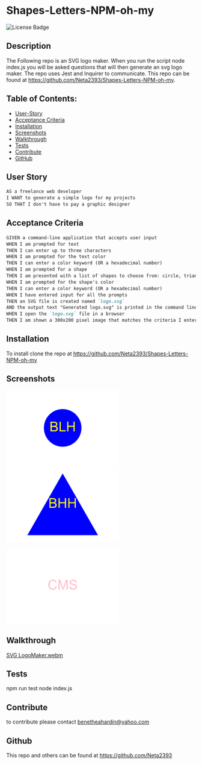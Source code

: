 # Shapes-Letters-NPM-oh-my

![License Badge](https://img.shields.io/badge/license-MIT-green) 

## Description

The Following repo is an SVG logo maker. When you run the script node index.js you will be asked questions that will then generate an svg logo maker. The repo uses Jest and Inquirer to communicate. This repo can be found at https://github.com/Neta2393/Shapes-Letters-NPM-oh-my.



## Table of Contents:
  * [User-Story](#user-story)
  * [Acceptance Criteria](#acceptance-criteria)
  * [Installation](#installation)
  * [Screenshots](#screenshots)
  * [Walkthrough](#walkthrough)
  * [Tests](#tests)
  * [Contribute](#contribute)
  * [GitHub](#github)

## User Story

```md
AS a freelance web developer
I WANT to generate a simple logo for my projects
SO THAT I don't have to pay a graphic designer
```

## Acceptance Criteria

```md
GIVEN a command-line application that accepts user input
WHEN I am prompted for text
THEN I can enter up to three characters
WHEN I am prompted for the text color
THEN I can enter a color keyword (OR a hexadecimal number)
WHEN I am prompted for a shape
THEN I am presented with a list of shapes to choose from: circle, triangle, and square
WHEN I am prompted for the shape's color
THEN I can enter a color keyword (OR a hexadecimal number)
WHEN I have entered input for all the prompts
THEN an SVG file is created named `logo.svg`
AND the output text "Generated logo.svg" is printed in the command line
WHEN I open the `logo.svg` file in a browser
THEN I am shown a 300x200 pixel image that matches the criteria I entered
```
## Installation

To install clone the repo at https://github.com/Neta2393/Shapes-Letters-NPM-oh-my


## Screenshots

![Alt text](examples/circlelogo.png)
![Alt text](examples/logo.png)

![Alt text](examples/squarelogo.png)

## Walkthrough

[SVG LogoMaker.webm](https://github.com/Neta2393/Shapes-Letters-NPM-oh-my/assets/128006949/67e86755-a068-4fe2-be1d-fb9ed407ca6d)



## Tests
npm run test
node index.js



## Contribute
to contribute please contact benetheahardin@yahoo.com

## Github
This repo and others can be found at https://github.com/Neta2393
